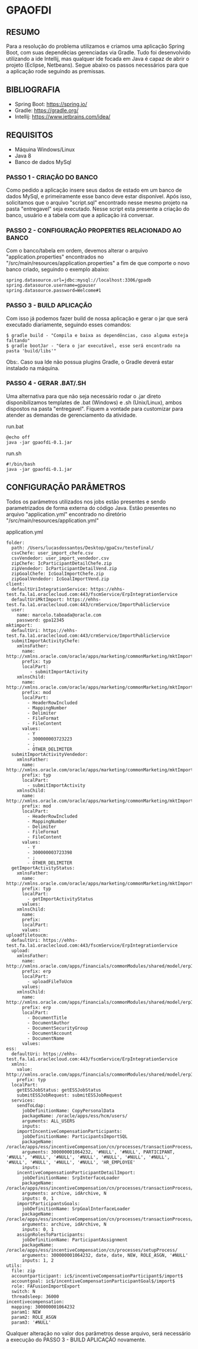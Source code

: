 # GPAOFDI

## RESUMO

Para a resolução do problema utilizamos e criamos uma aplicação Spring Boot, com suas dependêcias gerenciadas via Gradle.
Tudo foi desenvolvido utilizando a ide Intellij, mas qualquer ide focada em Java é capaz de abrir o projeto (Eclipse, Netbeans).
Segue abaixo os passos necessários para que a aplicação rode seguindo as premissas.

## BIBLIOGRAFIA

- Spring Boot: https://spring.io/
- Gradle: https://gradle.org/
- Intellij: https://www.jetbrains.com/idea/

## REQUISITOS
- Máquina Windows/Linux
- Java 8
- Banco de dados MySql

### PASSO 1 - CRIAÇÃO DO BANCO

Como pedido a aplicação insere seus dados de estado em um banco de dados MySql, e primeiramente esse banco deve estar disponível.
Após isso, solicitamos que o arquivo "script.sql" encontrado nesse mesmo projeto na pasta "entregavel" seja executado. Nesse script esta presente
a criação do banco, usuário e a tabela com que a aplicação irá conversar.

### PASSO 2 - CONFIGURAÇÃO PROPERTIES RELACIONADO AO BANCO

Com o banco/tabela em ordem, devemos alterar o arquivo "application.properties" encontrados no "/src/main/resources/application.properties"
a fim de que comporte o novo banco criado, seguindo o exemplo abaixo:

```
spring.datasource.url=jdbc:mysql://localhost:3306/gpadb
spring.datasource.username=gpauser
spring.datasource.password=Welcome#1
```

### PASSO 3 - BUILD APLICAÇÃO

Com isso já podemos fazer build de nossa aplicação e gerar o jar que será executado diariamente, seguindo esses comandos:

```
$ gradle build - "Compila e baixa as dependências, caso alguma esteja faltando"
$ gradle bootJar - "Gera o jar executável, esse será encontrado na pasta 'build/libs'"
```

Obs:. Caso sua Ide não possua plugins Gradle, o Gradle deverá estar instalado na máquina.

### PASSO 4 - GERAR .BAT/.SH

Uma alternativa para que não seja necessário rodar o .jar direto disponibilizamos templates de .bat (Windows) e .sh (Unix/Linux),
ambos dispostos na pasta "entregavel". Fiquem a vontade para customizar para atender as demandas de gerenciamento da atividade.

run.bat

```
@echo off
java -jar gpaofdi-0.1.jar
```

run.sh

```
#!/bin/bash 
java -jar gpaofdi-0.1.jar
```

## CONFIGURAÇÃO PARÂMETROS

Todos os parâmetros utilizados nos jobs estão presentes e sendo parametrizados de forma externa do código Java.
Estão presentes no arquivo "application.yml" encontrado no diretório "/src/main/resources/application.yml"

application.yml

```
folder:
  path: /Users/lucasdossantos/Desktop/gpaCsv/testefinal/
  csvChefe: user_import_chefe.csv
  csvVendedor: user_import_vendedor.csv
  zipChefe: IcParticipantDetailChefe.zip
  zipVendedor: IcParticipantDetailVend.zip
  zipGoalChefe: IcGoalImportChefe.zip
  zipGoalVendedor: IcGoalImportVend.zip
client:
  defaultUriIntegrationService: https://ehhs-test.fa.la1.oraclecloud.com:443/fscmService/ErpIntegrationService
  defaultUriMktImport: https://ehhs-test.fa.la1.oraclecloud.com:443/crmService/ImportPublicService
  user:
    name: marcelo.taboada@oracle.com
    password: gpa12345
mktimport:
  defaultUri: https://ehhs-test.fa.la1.oraclecloud.com:443/crmService/ImportPublicService
  submitImportActivityChefe:
    xmlnsFather:
      name: http://xmlns.oracle.com/oracle/apps/marketing/commonMarketing/mktImport/model/types/
      prefix: typ
      localPart:
         - submitImportActivity
    xmlnsChild:
      name: http://xmlns.oracle.com/oracle/apps/marketing/commonMarketing/mktImport/model/
      prefix: mod
      localPart:
        - HeaderRowIncluded
        - MappingNumber
        - Delimiter
        - FileFormat
        - FileContent
      values:
        - Y
        - 300000003723223
        - ;
        - OTHER_DELIMITER
  submitImportActivityVendedor:
    xmlnsFather:
      name: http://xmlns.oracle.com/oracle/apps/marketing/commonMarketing/mktImport/model/types/
      prefix: typ
      localPart:
        - submitImportActivity
    xmlnsChild:
      name: http://xmlns.oracle.com/oracle/apps/marketing/commonMarketing/mktImport/model/
      prefix: mod
      localPart:
        - HeaderRowIncluded
        - MappingNumber
        - Delimiter
        - FileFormat
        - FileContent
      values:
        - Y
        - 300000003723398
        - ;
        - OTHER_DELIMITER
  getImportActivityStatus:
    xmlnsFather:
      name: http://xmlns.oracle.com/oracle/apps/marketing/commonMarketing/mktImport/model/types/
      prefix: typ
      localPart:
        - getImportActivityStatus
      values:
    xmlnsChild:
      name:
      prefix:
      localPart:
      values:
uploadfiletoucm:
  defaultUri: https://ehhs-test.fa.la1.oraclecloud.com:443/fscmService/ErpIntegrationService
  upload:
    xmlnsFather:
      name: http://xmlns.oracle.com/apps/financials/commonModules/shared/model/erpIntegrationService/types/
      prefix: erp
      localPart:
        - uploadFileToUcm
      values:
    xmlnsChild:
      name: http://xmlns.oracle.com/apps/financials/commonModules/shared/model/erpIntegrationService/
      prefix: erp
      localPart:
        - DocumentTitle
        - DocumentAuthor
        - DocumentSecurityGroup
        - DocumentAccount
        - DocumentName
      values:
ess:
  defaultUri: https://ehhs-test.fa.la1.oraclecloud.com:443/fscmService/ErpIntegrationService
  xmlns:
    value: http://xmlns.oracle.com/apps/financials/commonModules/shared/model/erpIntegrationService/types/
    prefix: typ
  localPart:
    getESSJobStatus: getESSJobStatus
    submitESSJobRequest: submitESSJobRequest
  services:
    sendToLdap:
      jobDefinitionName: CopyPersonalData
      packageName: /oracle/apps/ess/hcm/users/
      arguments: ALL_USERS
      inputs:
    importIncentiveCompensationParticipants:
      jobDefinitionName: ParticipantsImportSQL
      packageName: /oracle/apps/ess/incentiveCompensation/cn/processes/transactionProcess/
      arguments: 300000001064232, '#NULL', '#NULL', PARTICIPANT, '#NULL', '#NULL', '#NULL', '#NULL', '#NULL', '#NULL', '#NULL', '#NULL', '#NULL', '#NULL', '#NULL', 'HR_EMPLOYEE'
      inputs:
    incentiveCompensationParticipantDetailImport:
      jobDefinitionName: SrpInterfaceLoader
      packageName: /oracle/apps/ess/incentiveCompensation/cn/processes/transactionProcess/
      arguments: archive, idArchive, N
      inputs: 0, 1
    importParticipantsGoals:
      jobDefinitionName: SrpGoalInterfaceLoader
      packageName: /oracle/apps/ess/incentiveCompensation/cn/processes/transactionProcess/
      arguments: archive, idArchive, N
      inputs: 0, 1
    assignRolesToParticipants:
      jobDefinitionName: ParticipantAssignment
      packageName: /oracle/apps/ess/incentiveCompensation/cn/processes/setupProcess/
      arguments: 300000001064232, date, date, NEW, ROLE_ASGN, '#NULL'
      inputs: 1, 2
utils:
  file: zip
  accountparticipant: ic$/incentiveCompensationParticipant$/import$
  accountgoal: ic$/incentiveCompensationParticipantGoal$/import$
  role: FAFusionImportExport
  switch: N
  threadsleep: 36000
incentivecompensation:
  mapping: 300000001064232
  param1: NEW
  param2: ROLE_ASGN
  param3: '#NULL'
```
Qualquer alteração no valor dos parâmetros desse arquivo, será necessário a execução do PASSO 3 - BUILD APLICAÇÃO novamente.


